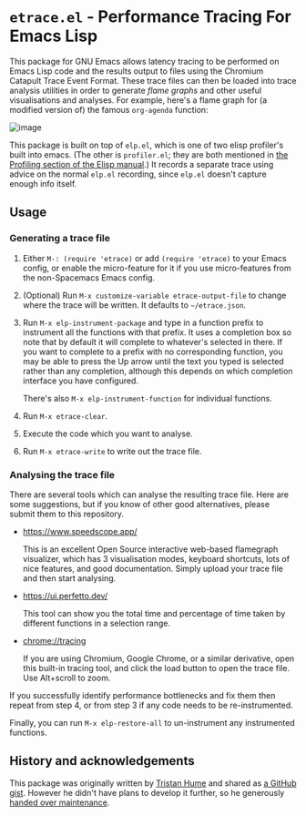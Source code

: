 # `etrace.el` - Performance Tracing For Emacs Lisp

This package for GNU Emacs allows latency tracing to be performed on
Emacs Lisp code and the results output to files using the Chromium
Catapult Trace Event Format.  These trace files can then be loaded
into trace analysis utilities in order to generate *flame graphs* and
other useful visualisations and analyses.  For example, here's a flame
graph for (a modified version of) the famous `org-agenda` function:

![image](https://user-images.githubusercontent.com/100738/96385726-9e5eb580-118d-11eb-8ded-569cf8faf9b4.png)

This package is built on top of `elp.el`, which is one of two elisp
profiler's built into emacs.  (The other is `profiler.el`; they are
both mentioned in [the Profiling section of the Elisp
manual](https://www.gnu.org/software/emacs/manual/html_node/elisp/Profiling.html).)
It records a separate trace using advice on the normal `elp.el`
recording, since `elp.el` doesn't capture enough info itself.

## Usage

### Generating a trace file

1.  Either `M-: (require 'etrace)` or add `(require 'etrace)` to your
    Emacs config, or enable the micro-feature for it if you use
    micro-features from the non-Spacemacs Emacs config.

2.  (Optional) Run `M-x customize-variable etrace-output-file` to
    change where the trace will be written.  It defaults to `~/etrace.json`.

3.  Run `M-x elp-instrument-package` and type in a function prefix to
    instrument all the functions with that prefix.  It uses a
    completion box so note that by default it will complete to
    whatever's selected in there.  If you want to complete to a prefix
    with no corresponding function, you may be able to press the Up
    arrow until the text you typed is selected rather than any
    completion, although this depends on which completion interface
    you have configured.

    There's also `M-x elp-instrument-function` for individual
    functions.

4.  Run `M-x etrace-clear`.

5.  Execute the code which you want to analyse.

6.  Run `M-x etrace-write` to write out the trace file.

### Analysing the trace file

There are several tools which can analyse the resulting trace file.
Here are some suggestions, but if you know of other good alternatives,
please submit them to this repository.

*   https://www.speedscope.app/

    This is an excellent Open Source interactive web-based flamegraph
    visualizer, which has 3 visualisation modes, keyboard shortcuts,
    lots of nice features, and good documentation.  Simply upload your
    trace file and then start analysing.

*   https://ui.perfetto.dev/

    This tool can show you the total time and percentage of time taken
    by different functions in a selection range.

*  [chrome://tracing](chrome://tracing)

    If you are using Chromium, Google Chrome, or a similar derivative,
    open this built-in tracing tool, and click the load button to open
    the trace file.  Use Alt+scroll to zoom.

If you successfully identify performance bottlenecks and fix them then
repeat from step 4, or from step 3 if any code needs to be
re-instrumented.

Finally, you can run `M-x elp-restore-all` to un-instrument any
instrumented functions.

## History and acknowledgements

This package was originally written by [Tristan
Hume](https://github.com/trishume) and shared as [a GitHub
gist](https://gist.github.com/trishume/40bf7045a23412d4c016f5e8533437db).
However he didn't have plans to develop it further, so he generously
[handed over
maintenance](https://gist.github.com/trishume/40bf7045a23412d4c016f5e8533437db#gistcomment-3495349).
